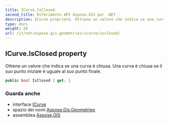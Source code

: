 ```yaml
---
title: ICurve.IsClosed
second_title: Riferimento API Aspose.GIS per .NET
description: ICurve proprietà. Ottiene un valore che indica se una curva è chiusa. Una curva è chiusa se il suo punto iniziale è uguale al suo punto finale.
type: docs
weight: 20
url: /it/net/aspose.gis.geometries/icurve/isclosed/
---
```

## ICurve.IsClosed property

Ottiene un valore che indica se una curva è chiusa. Una curva è chiusa se il suo punto iniziale è uguale al suo punto finale.

```csharp
public bool IsClosed { get; }
```

### Guarda anche

* interface [ICurve](../)
* spazio dei nomi [Aspose.Gis.Geometries](../../icurve/)
* assemblea [Aspose.GIS](../../../)


